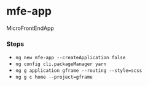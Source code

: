 # mfe-app
MicroFrontEndApp

### Steps
- `ng new mfe-app --createApplication false`
- `ng config cli.packageManager yarn`
- `ng g application gframe --routing --style=scss`
- `ng g c home --project=gframe`

